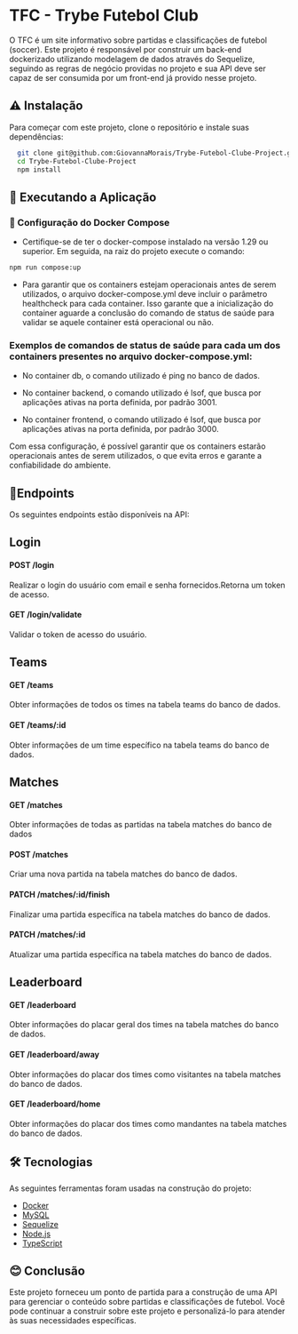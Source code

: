 
# TFC - Trybe Futebol Club

O TFC é um site informativo sobre partidas e classificações de futebol (soccer). Este projeto é responsável por construir um back-end dockerizado utilizando modelagem de dados através do Sequelize, seguindo as regras de negócio providas no projeto e sua API deve ser capaz de ser consumida por um front-end já provido nesse projeto.




## ⚠️ Instalação

Para começar com este projeto, clone o repositório e instale suas dependências:

```bash
  git clone git@github.com:GiovannaMorais/Trybe-Futebol-Clube-Project.git
  cd Trybe-Futebol-Clube-Project
  npm install
```
    
## 🎲 Executando a Aplicação


### 🔸 Configuração do Docker Compose
- Certifique-se de ter o docker-compose instalado na versão 1.29 ou superior. Em seguida, na raiz do projeto execute o comando:


```bash
npm run compose:up
```

- Para garantir que os containers estejam operacionais antes de serem utilizados, o arquivo docker-compose.yml deve incluir o parâmetro healthcheck para cada container. Isso garante que a inicialização do container aguarde a conclusão do comando de status de saúde para validar se aquele container está operacional ou não.

###  Exemplos de comandos de status de saúde para cada um dos containers presentes no arquivo docker-compose.yml:

- No container db, o comando utilizado é ping no banco de dados.

- No container backend, o comando utilizado é lsof, que busca por aplicações ativas na porta definida, por padrão 3001.

- No container frontend, o comando utilizado é lsof, que busca por aplicações ativas na porta definida, por padrão 3000.

Com essa configuração, é possível garantir que os containers estarão operacionais antes de serem utilizados, o que evita erros e garante a confiabilidade do ambiente.

## 📍Endpoints

Os seguintes endpoints estão disponíveis na API:


## Login

#### POST /login

Realizar o login do usuário com email e senha fornecidos.Retorna um token de acesso.

#### GET /login/validate

Validar o token de acesso do usuário.

## Teams

#### GET /teams

Obter informações de todos os times na tabela teams do banco de dados.

#### GET /teams/:id

Obter informações de um time específico na tabela teams do banco de dados.

## Matches

#### GET /matches

Obter informações de todas as partidas na tabela matches do banco de dados

#### POST /matches

Criar uma nova partida na tabela matches do banco de dados.

#### PATCH /matches/:id/finish

Finalizar uma partida específica na tabela matches do banco de dados.

#### PATCH /matches/:id

Atualizar uma partida específica na tabela matches do banco de dados.

## Leaderboard

#### GET /leaderboard

Obter informações do placar geral dos times na tabela matches do banco de dados.

#### GET /leaderboard/away 

Obter informações do placar dos times como visitantes na tabela matches do banco de dados.

#### GET /leaderboard/home

Obter informações do placar dos times como mandantes na tabela matches do banco de dados.


## 🛠 Tecnologias

As seguintes ferramentas foram usadas na construção do projeto:

- [Docker](https://www.docker.com/)
- [MySQL](https://www.mysql.com/)
- [Sequelize](https://sequelize.org/)
- [Node.js](https://nodejs.org/en/)
- [TypeScript](https://www.typescriptlang.org/)
## 😊 Conclusão

Este projeto forneceu um ponto de partida para a construção de uma API para gerenciar o conteúdo  sobre partidas e classificações de futebol. Você pode continuar a construir sobre este projeto e personalizá-lo para atender às suas necessidades específicas.

